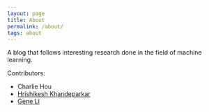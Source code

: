 ```yaml
---
layout: page
title: About
permalink: /about/
tags: about
---
```


A blog that follows interesting research done in the field of machine learning.

Contributors:

* Charlie Hou
* [Hrishikesh Khandeparkar](http://www.cs.princeton.edu/~hrk/)
* [Gene Li](http://gxli97.github.io)